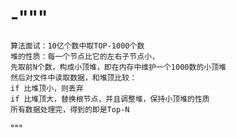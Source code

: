 # -"""
    算法面试：10亿个数中取TOP-1000个数
    堆的性质：每一个节点比它的左右子节点小，
    先取前N个数，构成小顶堆，即在内存中维护一个1000数的小顶堆
    然后对文件中读取数据，和堆顶比较：
    if 比堆顶小，则丢弃
    if 比堆顶大，替换根节点，并且调整堆，保持小顶堆的性质
    所有数据处理完，得到的即是Top-N
"""
